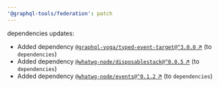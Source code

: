 ```yaml
---
'@graphql-tools/federation': patch
---
```


dependencies updates: 

- Added dependency [`@graphql-yoga/typed-event-target@^3.0.0` ↗︎](https://www.npmjs.com/package/@graphql-yoga/typed-event-target/v/3.0.0) (to `dependencies`)
- Added dependency [`@whatwg-node/disposablestack@^0.0.5` ↗︎](https://www.npmjs.com/package/@whatwg-node/disposablestack/v/0.0.5) (to `dependencies`)
- Added dependency [`@whatwg-node/events@^0.1.2` ↗︎](https://www.npmjs.com/package/@whatwg-node/events/v/0.1.2) (to `dependencies`)
